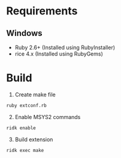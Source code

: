 # Requirements
## Windows
- Ruby 2.6+ (Installed using RubyInstaller)
- rice 4.x (Installed using RubyGems)

# Build
1. Create make file
```bash
ruby extconf.rb
```

2. Enable MSYS2 commands
```bash
ridk enable
```

3. Build extension
```bash
ridk exec make
```